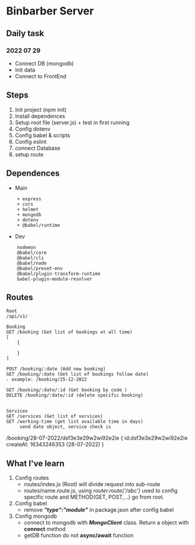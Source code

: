 # Binbarber Server

## Daily task

### 2022 07 29

- Connect DB (mongodb)
- Init data
- Connect to FrontEnd

## Steps

1. Init project (npm init)
2. Install dependences
3. Setup root file (server.js) + test in first running
4. Config dotenv
5. Config babel & scripts
6. Config eslint
7. connect Database
8. setup route

## Dependences

- Main

```
	+ express
	+ cors
	+ helmet
	+ mongodb
	+ dotenv
	+ @babel/runtime

```

- Dev

```
	nodemon
	@babel/core
	@babel/cli
	@babel/node
	@babel/preset-env
	@babel/plugin-transform-runtime
	babel-plugin-module-resolver
```

## Routes

```
Root
/api/v1/

Booking
GET /booking (Get list of bookings at all time)
[
	{

	}
]

POST /booking/:date (Add new booking)
GET /booking/:date (Get list of bookings follow date)
- example: /booking/25-12-2022

GET /booking/:date/:id (Get booking by code )
DELETE /booking/:date/:id (delete specific booking)


Services
GET /services (Get list of services)
GET /working-time (get list available time in days)
     send date object, service check is

```

/booking/28-07-2022/dsf3e3e29w2wi92e2ie
{
id:dsf3e3e29w2wi92e2ie
createAt: 16343246353 (28-07-2022)
}

## What I've learn

1. Config routes
   - routes/index.js (Root) will divide request into sub-route
   - routes/name.route.js, using _router.route('/abc')_ used to config specific route and METHOD(GET, POST,...) go from root.
2. Config babel
   - remove **_"type":"module"_** in package.json after config babel
3. Config mongodb
   - connect to mongodb with **_MongoClient_** class. Return a object with **connect** method
   - getDB function do not **async/await** function
